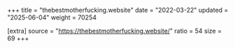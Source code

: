 +++
title = "thebestmotherfucking.website"
date = "2022-03-22"
updated = "2025-06-04"
weight = 70254

[extra]
source = "https://thebestmotherfucking.website/"
ratio = 54
size = 69
+++
